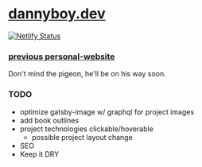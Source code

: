 # [dannyboy.dev](https://dannyboy.dev/)

[![Netlify Status](https://api.netlify.com/api/v1/badges/7a7ef38a-3576-443d-9072-1ab0da8e6ae3/deploy-status)](https://app.netlify.com/sites/nostalgic-lichterman-40a3a5/deploys)

### [previous personal-website](https://danny-li-website.herokuapp.com/)

Don't mind the pigeon, he'll be on his way soon.

### TODO

-   optimize gatsby-image w/ graphql for project images
-   add book outlines
-   project technologies clickable/hoverable
    -   possible project layout change
-   SEO
-   Keep it DRY
